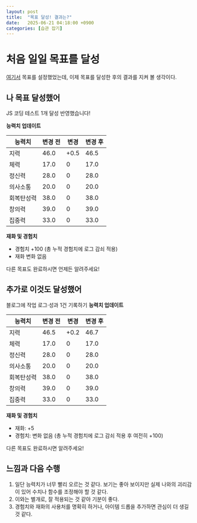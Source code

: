 ```yaml
---
layout: post
title:  "목표 달성! 결과는?"
date:   2025-06-21 04:18:00 +0900
categories: [습관 잡기]
---
```


# 처음 일일 목표를 달성
[여기서](목표-설정.html) 목표를 설정했었는데, 이제 목표를 달성한 후의 결과를 지켜 볼 생각이다.

## 나 목표 달성했어
JS 코딩 테스트 1개 달성 반영했습니다!

**능력치 업데이트**

| 능력치 | 변경 전 | 변경 | 변경 후 |
| --- | --- | --- | --- |
| 지력 | 46.0 | +0.5 | 46.5 |
| 체력 | 17.0 | 0 | 17.0 |
| 정신력 | 28.0 | 0 | 28.0 |
| 의사소통 | 20.0 | 0 | 20.0 |
| 회복탄성력 | 38.0 | 0 | 38.0 |
| 창의력 | 39.0 | 0 | 39.0 |
| 집중력 | 33.0 | 0 | 33.0 |

**재화 및 경험치**

- 경험치 +100 (총 누적 경험치에 로그 감쇠 적용)
- 재화 변화 없음

다른 목표도 완료하시면 언제든 알려주세요!

## 추가로 이것도 달성했어
블로그에 작업 로그·성과 1건 기록하기
**능력치 업데이트**

| 능력치 | 변경 전 | 변경 | 변경 후 |
| --- | --- | --- | --- |
| 지력 | 46.5 | +0.2 | 46.7 |
| 체력 | 17.0 | 0 | 17.0 |
| 정신력 | 28.0 | 0 | 28.0 |
| 의사소통 | 20.0 | 0 | 20.0 |
| 회복탄성력 | 38.0 | 0 | 38.0 |
| 창의력 | 39.0 | 0 | 39.0 |
| 집중력 | 33.0 | 0 | 33.0 |

**재화 및 경험치**

- 재화: +5
- 경험치: 변화 없음 (총 누적 경험치에 로그 감쇠 적용 후 여전히 +100)

다른 목표도 완료하시면 알려주세요!

## 느낌과 다음 수행
1. 일단 능력치가 너무 빨리 오르는 것 같다. 보기는 좋아 보이지만 실제 나와의 괴리감이 있어 수치나 함수를 조정해야 할 것 같다.
2. 이와는 별개로, 잘 적용되는 것 같아 기분이 좋다.
3. 경험치와 재화의 사용처를 명확히 하거나, 아이템 드롭을 추가하면 관심이 더 생길 것 같다.